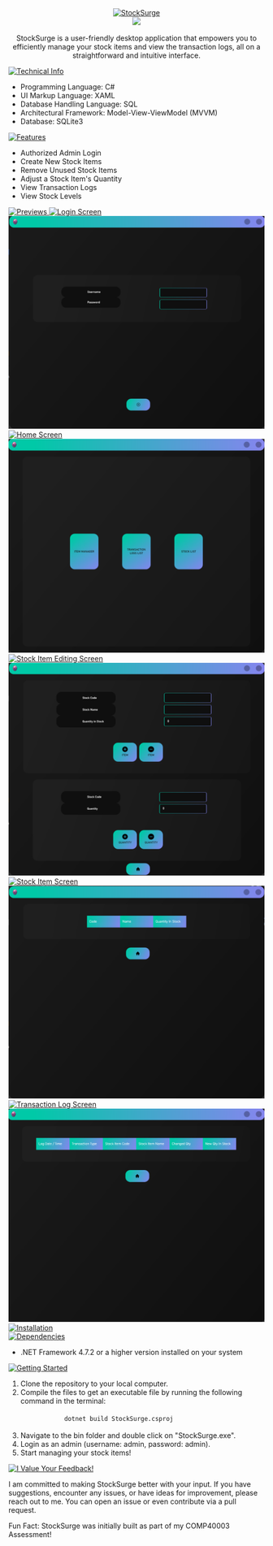 <div align="center">
    <a href="https://git.io/typing-svg">
        <img src="https://readme-typing-svg.demolab.com?font=Fira+Code&size=40&weight=700&pause=10&color=27F786&background=AE49FF00&center=true&vCenter=true&repeat=false&random=false&width=435&lines=StockSurge" alt="StockSurge" />
    </a>
</div>

<div align="center">
    <a href="https://skillicons.dev">
        <img src="https://skillicons.dev/icons?i=cs,dotnet,sqlite,rider&theme=dark" />
    </a>
    <p>StockSurge is a user-friendly desktop application that empowers you to efficiently manage your stock items and view the transaction logs, all on a straightforward and intuitive interface.</p>
</div>

<div>
    <a href="https://git.io/typing-svg">
        <img src="https://readme-typing-svg.demolab.com?font=Fira+Code&weight=700&pause=10&color=27F786&background=AE49FF00&center=false&vCenter=true&repeat=false&random=false&width=435&height=35&lines=Technical+Info" alt="Technical Info" />
    </a>
    <ul>
        <li>Programming Language: C#</li>
        <li>UI Markup Language: XAML</li>
        <li>Database Handling Language: SQL</li>
        <li>Architectural Framework: Model-View-ViewModel (MVVM)</li>
        <li>Database: SQLite3</li>
    </ul>
</div>

<div>
    <a href="https://git.io/typing-svg">
        <img src="https://readme-typing-svg.demolab.com?font=Fira+Code&weight=700&pause=10&color=27F786&background=AE49FF00&center=false&vCenter=true&repeat=false&random=false&width=435&height=35&lines=Features" alt="Features" />
    </a>
    <ul>
        <li>Authorized Admin Login</li>
        <li>Create New Stock Items</li>
        <li>Remove Unused Stock Items</li>
        <li>Adjust a Stock Item's Quantity</li>
        <li>View Transaction Logs</li>
        <li>View Stock Levels</li>
    </ul>
</div>

<div>
    <a href="https://git.io/typing-svg">
        <img src="https://readme-typing-svg.demolab.com?font=Fira+Code&weight=700&pause=10&color=27F786&background=AE49FF00&center=false&vCenter=true&repeat=false&random=false&width=435&height=35&lines=Previews" alt="Previews" />
    </a>
    <a href="https://git.io/typing-svg">
        <img src="https://readme-typing-svg.demolab.com?font=Fira+Code&size=15&weight=700&pause=10&color=27F786&background=AE49FF00&center=false&vCenter=true&repeat=false&random=false&width=435&height=35&lines=Login+Screen" alt="Login Screen" />
    </a>
    <div>
        <img src="StockSurge/Assets/Images/Previews/login_screen.png" alt="Login Screen"/>
    </div>
    <a href="https://git.io/typing-svg">
        <img src="https://readme-typing-svg.demolab.com?font=Fira+Code&size=15&weight=700&pause=10&color=27F786&background=AE49FF00&center=false&vCenter=true&repeat=false&random=false&width=435&height=35&lines=Home+Screen" alt="Home Screen" />
    </a>
    <div>
        <img src="StockSurge/Assets/Images/Previews/home_screen.png" alt="Home Screen"/>
    </div>
    <a href="https://git.io/typing-svg">
        <img src="https://readme-typing-svg.demolab.com?font=Fira+Code&size=15&weight=700&pause=10&color=27F786&background=AE49FF00&center=false&vCenter=true&repeat=false&random=false&width=435&height=35&lines=Stock+Item+Editing+Screen" alt="Stock Item Editing Screen" />
    </a>
    <div>
        <img src="StockSurge/Assets/Images/Previews/stock_item_editing_screen.png" alt="Stock Item Editing Screen"/>
    </div>
    <a href="https://git.io/typing-svg">
        <img src="https://readme-typing-svg.demolab.com?font=Fira+Code&size=15&weight=700&pause=10&color=27F786&background=AE49FF00&center=false&vCenter=true&repeat=false&random=false&width=435&height=35&lines=Stock+Item+Screen" alt="Stock Item Screen" />
    </a>
    <div>
        <img src="StockSurge/Assets/Images/Previews/stock_item_screen.png" alt="Stock Item Screen"/>
    </div>
    <a href="https://git.io/typing-svg">
        <img src="https://readme-typing-svg.demolab.com?font=Fira+Code&size=15&weight=700&pause=10&color=27F786&background=AE49FF00&center=false&vCenter=true&repeat=false&random=false&width=435&height=35&lines=Transaction+Log+Screen" alt="Transaction Log Screen" />
    </a>
    <div>
        <img src="StockSurge/Assets/Images/Previews/transaction_log_screen.png" alt="Transaction Log Screen"/>
    </div>
</div>

<div>
    <a href="https://git.io/typing-svg">
        <img src="https://readme-typing-svg.demolab.com?font=Fira+Code&weight=700&pause=10&color=27F786&background=AE49FF00&center=false&vCenter=true&repeat=false&random=false&width=435&height=35&lines=Installation" alt="Installation" />
    </a>
</div>

<div>
    <a href="https://git.io/typing-svg">
        <img src="https://readme-typing-svg.demolab.com?font=Fira+Code&size=15&weight=700&pause=10&color=27F786&background=AE49FF00&center=false&vCenter=true&repeat=false&random=false&width=435&height=35&lines=Dependencies" alt="Dependencies" />
    </a>
    <ul>
        <li>.NET Framework 4.7.2 or a higher version installed on your system</li>
    </ul>
    <a href="https://git.io/typing-svg">
        <img src="https://readme-typing-svg.demolab.com?font=Fira+Code&size=15&weight=700&pause=10&color=27F786&background=AE49FF00&center=false&vCenter=true&repeat=false&random=false&width=435&height=35&lines=Getting+Started" alt="Getting Started" />
    </a>
    <ol>
        <li>Clone the repository to your local computer.</li>
        <li>Compile the files to get an executable file by running the following command in the terminal:</li>
        <code>
            dotnet build StockSurge.csproj
        </code>
        <li>Navigate to the bin folder and double click on "StockSurge.exe".</li>
        <li>Login as an admin (username: admin, password: admin).</li>
        <li>Start managing your stock items!</li>
    </ol>
</div>

<div>
    <a href="https://git.io/typing-svg">
        <img src="https://readme-typing-svg.demolab.com?font=Fira+Code&weight=700&pause=10&color=27F786&background=AE49FF00&center=false&vCenter=true&repeat=false&random=false&width=435&height=35&lines=I+Value+Your+Feedback!" alt="I Value Your Feedback!" />
    </a>
    <p>I am committed to making StockSurge better with your input. If you have suggestions, encounter any issues, or have ideas for improvement, please reach out to me. You can open an issue or even contribute via a pull request.</p>
    <p>
        <bold>Fun Fact:</bold>
        StockSurge was initially built as part of my COMP40003 Assessment!
    </p>
</div>
